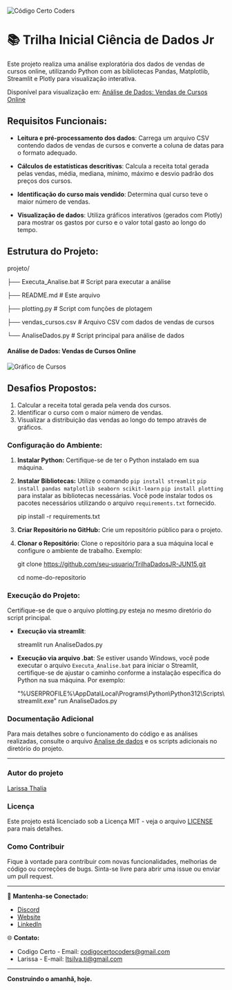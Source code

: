 ![Código Certo Coders](https://utfs.io/f/3b2340e8-5523-4aca-a549-0688fd07450e-j4edu.jfif)

# 📚 Trilha Inicial Ciência de Dados Jr
Este projeto realiza uma análise exploratória dos dados de vendas de cursos online, utilizando Python com as bibliotecas Pandas, Matplotlib, Streamlit e Plotly para visualização interativa.

Disponível para visualização em: [Análise de Dados: Vendas de Cursos Online](https://trilhadadosjr-jun15-python-dados-cursos.streamlit.app/)

## Requisitos Funcionais:

- **Leitura e pré-processamento dos dados**: Carrega um arquivo CSV contendo dados de vendas de cursos e converte a coluna de datas para o formato adequado.

- **Cálculos de estatísticas descritivas**: Calcula a receita total gerada pelas vendas, média, mediana, mínimo, máximo e desvio padrão dos preços dos cursos.

- **Identificação do curso mais vendido**: Determina qual curso teve o maior número de vendas.

- **Visualização de dados**: Utiliza gráficos interativos (gerados com Plotly) para mostrar os gastos por curso e o valor total gasto ao longo do tempo.

## Estrutura do Projeto:
projeto/


├── Executa_Analise.bat       # Script para executar a análise

├── README.md                 # Este arquivo

├── plotting.py               # Script com funções de plotagem

├── vendas_cursos.csv         # Arquivo CSV com dados de vendas de cursos

└── AnaliseDados.py           # Script principal para análise de dados

   #### Análise de Dados: Vendas de Cursos Online
  ![Gráfico de Cursos](Desafio/imagens/Gráfico_cursos.png)
  
## Desafios Propostos:
   1. Calcular a receita total gerada pela venda dos cursos.
   2. Identificar o curso com o maior número de vendas.
   3. Visualizar a distribuição das vendas ao longo do tempo através de gráficos.

### **Configuração do Ambiente:**
1. **Instalar Python:** Certifique-se de ter o Python instalado em sua máquina.
2. **Instalar Bibliotecas:** Utilize o comando `pip install streamlit` `pip install pandas matplotlib seaborn scikit-learn`
`pip install plotting` para instalar as bibliotecas necessárias. Você pode instalar todos os pacotes necessários utilizando o arquivo `requirements.txt` fornecido.

   pip install -r requirements.txt 

4. **Criar Repositório no GitHub:** Crie um repositório público para o projeto.
5. **Clonar o Repositório:** Clone o repositório para a sua máquina local e configure o ambiente de trabalho. Exemplo:

   git clone https://github.com/seu-usuario/TrilhaDadosJR-JUN15.git

   cd nome-do-repositorio

### Execução do Projeto:
Certifique-se de que o arquivo plotting.py esteja no mesmo diretório do script principal.

- **Execução via streamlit**:
   
   streamlit run AnaliseDados.py

- **Execução via arquivo .bat**: Se estiver usando Windows, você pode executar o arquivo `Executa_Analise.bat` para iniciar o Streamlit, certifique-se de ajustar o caminho conforme a instalação específica do Python na sua máquina. Por exemplo:

   "%USERPROFILE%\AppData\Local\Programs\Python\Python312\Scripts\streamlit.exe" run AnaliseDados.py

### Documentação Adicional
Para mais detalhes sobre o funcionamento do código e as análises realizadas, consulte o arquivo [Analise de dados](Desafio/AnaliseDados.py)  e os scripts adicionais no diretório do projeto.

---

### Autor do projeto
[Larissa Thalia](https://github.com/ltsilva23)

### Licença
Este projeto está licenciado sob a Licença MIT - veja o arquivo [LICENSE](Desafio/LICENSE) para mais detalhes.

### Como Contribuir

Fique à vontade para contribuir com novas funcionalidades, melhorias de código ou correções de bugs. Sinta-se livre para abrir uma issue ou enviar um pull request.


---

🔗 **Mantenha-se Conectado:**
- [Discord](https://discord.gg/wzA9FGZHNv)
- [Website](http://www.codigocertocoders.com.br/)
- [LinkedIn](https://www.linkedin.com/company/codigocerto/)
  
🌐 **Contato:**
- Codigo Certo - Email: codigocertocoders@gmail.com
- Larissa - E-mail: ltsilva.ti@gmail.com
---

**Construindo o amanhã, hoje.**
